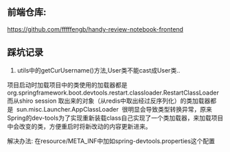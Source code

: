 ## 前端仓库:
https://github.com/fffffengb/handy-review-notebook-frontend

## 踩坑记录
1. utils中的getCurUsername()方法,User类不能cast成User类.. 

项目启动时加载项目中的类使用的加载器都是 
org.springframework.boot.devtools.restart.classloader.RestartClassLoader 
而从shiro session 取出来的对象（从redis中取出经过反序列化）的类加载器都是 
sun.misc.Launcher.AppClassLoader 
很明显会导致类型转换异常，原来Spring的dev-tools为了实现重新装载class自己实现了一个类加载器，来加载项目中会改变的类，方便重启时将新改动的内容更新进来。

解决办法: 在resource/META_INF中加如spring-devtools.properties这个配置
